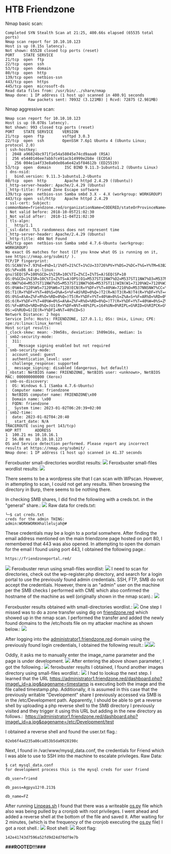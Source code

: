 # HTB Friendzone

Nmap basic scan:
```
Completed SYN Stealth Scan at 21:25, 400.66s elapsed (65535 total ports)
Nmap scan report for 10.10.10.123
Host is up (0.15s latency).
Not shown: 65528 closed tcp ports (reset)
PORT    STATE SERVICE
21/tcp  open  ftp
22/tcp  open  ssh
53/tcp  open  domain
80/tcp  open  http
139/tcp open  netbios-ssn
443/tcp open  https
445/tcp open  microsoft-ds
Read data files from: /usr/bin/../share/nmap
Nmap done: 1 IP address (1 host up) scanned in 400.91 seconds
          Raw packets sent: 70932 (3.121MB) | Rcvd: 72875 (2.981MB)
```
Nmap aggressive scan:
```
Nmap scan report for 10.10.10.123
Host is up (0.078s latency).
Not shown: 993 closed tcp ports (reset)
PORT    STATE SERVICE    VERSION
21/tcp  open  ftp        vsftpd 3.0.3
22/tcp  open  ssh        OpenSSH 7.6p1 Ubuntu 4 (Ubuntu Linux; protocol 2.0)
| ssh-hostkey: 
|  2048 a96824bc971f1e54a58045e74cd9aaa0 (RSA)
|  256 e5440146ee7abb7ce91acb14999e2b8e (ECDSA)
|_  256 004e1a4f33e8a0de86a6e42a5f84612b (ED25519)
53/tcp  open  domain      ISC BIND 9.11.3-1ubuntu1.2 (Ubuntu Linux)
| dns-nsid: 
|_  bind.version: 9.11.3-1ubuntu1.2-Ubuntu
80/tcp  open  http        Apache httpd 2.4.29 ((Ubuntu))
|_http-server-header: Apache/2.4.29 (Ubuntu)
|_http-title: Friend Zone Escape software
139/tcp open  netbios-ssn Samba smbd 3.X - 4.X (workgroup: WORKGROUP)
443/tcp open  ssl/http    Apache httpd 2.4.29
| ssl-cert: Subject: commonName=friendzone.red/organizationName=CODERED/stateOrProvinceName=CODERED/countryName=JO
| Not valid before: 2018-10-05T21:02:30
|_Not valid after:  2018-11-04T21:02:30
| tls-alpn: 
|_  http/1.1
|_ssl-date: TLS randomness does not represent time
|_http-server-header: Apache/2.4.29 (Ubuntu)
|_http-title: 404 Not Found
445/tcp open  netbios-ssn Samba smbd 4.7.6-Ubuntu (workgroup: WORKGROUP)
No exact OS matches for host (If you know what OS is running on it, see https://nmap.org/submit/ ).
TCP/IP fingerprint:
OS:SCAN(V=7.93%E=4%D=1/1%OT=21%CT=1%CU=33726%PV=Y%DS=2%DC=T%G=Y%TM=63B25B9F
OS:%P=x86_64-pc-linux-gnu)SEQ(SP=100%GCD=1%ISR=10C%TI=Z%CI=I%TS=A)SEQ(SP=10
OS:0%GCD=1%ISR=10C%TI=Z%TS=A)OPS(O1=M537ST11NW7%O2=M537ST11NW7%O3=M537NNT11
OS:NW7%O4=M537ST11NW7%O5=M537ST11NW7%O6=M537ST11)WIN(W1=7120%W2=7120%W3=712
OS:0%W4=7120%W5=7120%W6=7120)ECN(R=Y%DF=Y%T=40%W=7210%O=M537NNSNW7%CC=Y%Q=)
OS:T1(R=Y%DF=Y%T=40%S=O%A=S+%F=AS%RD=0%Q=)T2(R=N)T3(R=N)T4(R=Y%DF=Y%T=40%W=
OS:0%S=A%A=Z%F=R%O=%RD=0%Q=)T5(R=Y%DF=Y%T=40%W=0%S=Z%A=S+%F=AR%O=%RD=0%Q=)T
OS:6(R=Y%DF=Y%T=40%W=0%S=A%A=Z%F=R%O=%RD=0%Q=)T7(R=Y%DF=Y%T=40%W=0%S=Z%A=S+
OS:%F=AR%O=%RD=0%Q=)U1(R=Y%DF=N%T=40%IPL=164%UN=0%RIPL=G%RID=G%RIPCK=G%RUCK
OS:=G%RUD=G)IE(R=Y%DFI=N%T=40%CD=S)
Network Distance: 2 hops
Service Info: Hosts: FRIENDZONE, 127.0.1.1; OSs: Unix, Linux; CPE: cpe:/o:linux:linux_kernel
Host script results:
|_clock-skew: mean: -39m58s, deviation: 1h09m16s, median: 1s
| smb2-security-mode: 
|  311: 
|_    Message signing enabled but not required
| smb-security-mode: 
|  account_used: guest
|  authentication_level: user
|  challenge_response: supported
|_  message_signing: disabled (dangerous, but default)
|_nbstat: NetBIOS name: FRIENDZONE, NetBIOS user: <unknown>, NetBIOS MAC: 000000000000 (Xerox)
| smb-os-discovery: 
|  OS: Windows 6.1 (Samba 4.7.6-Ubuntu)
|  Computer name: friendzone
|  NetBIOS computer name: FRIENDZONE\x00
|  Domain name: \x00
|  FQDN: friendzone
|_  System time: 2023-01-02T06:20:39+02:00
| smb2-time: 
|  date: 2023-01-02T04:20:40
|_  start_date: N/A
TRACEROUTE (using port 143/tcp)
HOP RTT      ADDRESS
1  100.21 ms 10.10.16.1
2  56.08 ms  10.10.10.123
OS and Service detection performed. Please report any incorrect results at https://nmap.org/submit/ .
Nmap done: 1 IP address (1 host up) scanned in 41.37 seconds
```

Feroxbuster small-directories wordlist results:
![](./_resources/HTB_Friendzone.resources/image.png)
Feroxbuster small-files wordlist results:
![](./_resources/HTB_Friendzone.resources/image.2.png)

There seems to be a wordpress site that I can scan with WPscan. However, in attempting to scan, I could not get any results. When browsing the directory in Burp, there seems to be nothing there.

In checking SMB shares, I did find the following with a creds.txt. in the "general" share.:
![](./_resources/HTB_Friendzone.resources/image.1.png)
Raw data for creds.txt:
```
└─$ cat creds.txt     
creds for the admin THING:
admin:WORKWORKHhallelujah@#
```
These credentials may be a login to a portal somwhere. After finding the email address mentioned on the main friendzone page hosted on port 80, I remembered that 443 was also opened. In attempting to open the domain for the email I found using port 443, I obtained the following page.:
```
https://friendzoneportal.red/
```

![](./_resources/HTB_Friendzone.resources/image.3.png)
Feroxbuster rerun using small-files wordlist:
![](./_resources/HTB_Friendzone.resources/image.4.png)
I need to scan for directories, check out the wp-register.php directory, and search for a login portal to use the previously found admin credentials. SSH, FTP, SMB do not accept the credentials. However, there is an "admin" user on the machine per the SMB checks I performed with CME which also confirmed the hostname of the machine as well (originally shown in the nmap scan).:
![](./_resources/HTB_Friendzone.resources/image.5.png)

Feroxbuster results obtained with small-directories wordlist.:
![](./_resources/HTB_Friendzone.resources/image.6.png)
One step I missed was to do a zone transfer using dig on [friendzone.red](http://friendzone.red) which showed up in the nmap scan. I performed the transfer and added the newly found domains to the /etc/hosts file on my attacker machine as shown below.:
![](./_resources/HTB_Friendzone.resources/image.7.png)

After logging into the [administrator1.friendzone.red](http://administrator1.friendzone.red) domain using the previously found login credentials, I obtained the following result.:
![](./_resources/HTB_Friendzone.resources/image.8.png)![](./_resources/HTB_Friendzone.resources/image.9.png)

Oddly, it asks me to manually enter the image\_name parameter and the page is under development.
![](./_resources/HTB_Friendzone.resources/image.10.png)
After entering the above shown parameter, I got the following.:
![](./_resources/HTB_Friendzone.resources/image.11.png)
feroxbuster results I obtained, I found another images directory using small-files wordlist.:
![](./_resources/HTB_Friendzone.resources/image.12.png)
I had to lookup the next step. I learned that the URL https://administrator1.friendzone.red/dashboard.php?image\_id=a.jpg&pagename=timestamp is executing both the image and the file called timestamp.php. Additionally, it is assumed in this case that the previously writable "Development" share I previously accessed via SMB is in the /etc/Development path. Apparently, I should be able to get a reverse shell by uploading a php reverse shell to the SMB directory I previously visited and they trigger it using this URL but adding in the new directory as follows.:  https://administrator1.friendzone.red/dashboard.php?image\_id=a.jpg&pagename=/etc/Development/test

I obtained a reverse shell and found the user.txt flag.:
```
02eb6f4ad235a86ca853b5da0928198c
```

Next, I found in /var/www/mysql\_data.conf, the credentials for Friend which I was able to use to SSH into the machine to escalate privileges.
Raw Data:
```
$ cat mysql_data.conf
for development process this is the mysql creds for user friend

db_user=friend

db_pass=Agpyu12!0.213$

db_name=FZ
```

After running [Linpeas.sh](http://Linpeas.sh) I found that there was a writeable [os.py](http://os.py) file which also was being pulled by a cronjob with root privileges. I went ahead and added a reverse shell at the bottom of the file and saved it. After waiting for 2 minutes, (which is the frequency of the cronjob executing the [os.py](http://os.py) file) I got a root shell.:
![](./_resources/HTB_Friendzone.resources/image.13.png)
Root shell:
![](./_resources/HTB_Friendzone.resources/image.14.png)
Root flag:
```
142e41743d7596a52fd9d24d70df9e7b
```

**###ROOTED!!!###**
